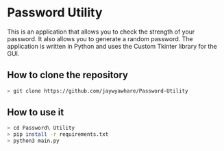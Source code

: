 # Password Utility

This is an application that allows you to check the strength of your password. It also allows you to generate a random password. The application is written in Python and uses the Custom Tkinter library for the GUI.

## How to clone the repository
```bash
> git clone https://github.com/jaywyawhare/Password-Utility
```

## How to use it
```bash
> cd Password\ Utility
> pip install -r requirements.txt
> python3 main.py
```

